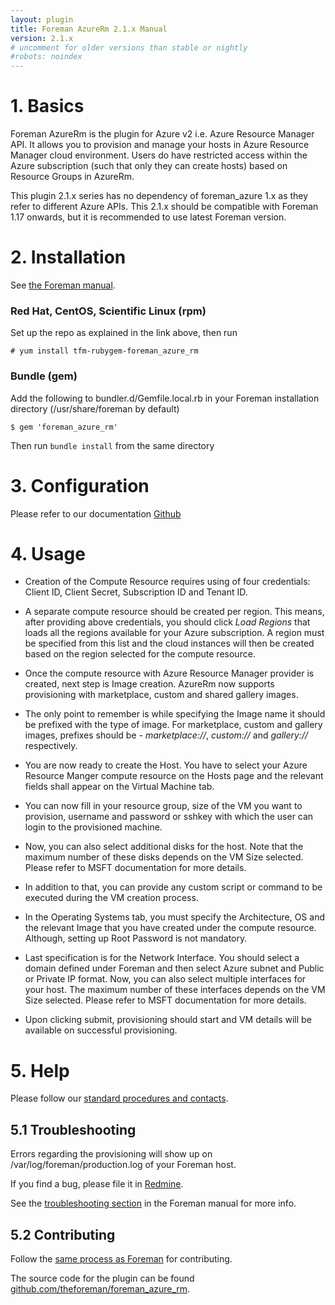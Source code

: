 ```yaml
---
layout: plugin
title: Foreman AzureRm 2.1.x Manual
version: 2.1.x
# uncomment for older versions than stable or nightly
#robots: noindex
---
```


# 1. Basics

Foreman AzureRm is the plugin for Azure v2 i.e. Azure Resource Manager API. It allows you to provision and manage your hosts in Azure Resource Manager cloud environment. Users do have restricted access within the Azure subscription (such that only they can create hosts) based on Resource Groups in AzureRm.

This plugin 2.1.x series has no dependency of foreman_azure 1.x as they refer to different Azure APIs. This 2.1.x should be compatible with Foreman 1.17 onwards, but it is recommended to use latest Foreman version.

# 2. Installation

See [the Foreman manual]({{site.baseurl}}plugins/#2.2Packageinstallation).

### Red Hat, CentOS, Scientific Linux (rpm)

Set up the repo as explained in the link above, then run

    # yum install tfm-rubygem-foreman_azure_rm

### Bundle (gem)

Add the following to bundler.d/Gemfile.local.rb in your Foreman installation directory (/usr/share/foreman by default)

    $ gem 'foreman_azure_rm'

Then run `bundle install` from the same directory

# 3. Configuration

Please refer to our documentation [Github](https://github.com/theforeman/foreman_azure_rm#foreman-azurerm-plugin)

# 4. Usage
* Creation of the Compute Resource requires using of four credentials: Client ID, Client Secret, Subscription ID and Tenant ID.

* A separate compute resource should be created per region. This means, after providing above credentials, you should click _Load Regions_ that loads all the regions available for your Azure subscription. A region must be specified from this list and the cloud instances will then be created based on the region selected for the compute resource.

* Once the compute resource with Azure Resource Manager provider is created, next step is Image creation. AzureRm now supports provisioning with marketplace, custom and shared gallery images.

* The only point to remember is while specifying the Image name it should be prefixed with the type of image. For marketplace, custom and gallery images, prefixes should be - _marketplace://_, _custom://_ and _gallery://_ respectively.

* You are now ready to create the Host. You have to select your Azure Resource Manger compute resource on the Hosts page and the relevant fields shall appear on the Virtual Machine tab.

* You can now fill in your resource group, size of the VM you want to provision, username and password or sshkey with which the user can login to the provisioned machine.

* Now, you can also select additional disks for the host. Note that the maximum number of these disks depends on the VM Size selected. Please refer to MSFT documentation for more details.

* In addition to that, you can provide any custom script or command to be executed during the VM creation process.

* In the Operating Systems tab, you must specify the Architecture, OS and the relevant Image that you have created under the compute resource. Although, setting up Root Password is not mandatory.

* Last specification is for the Network Interface. You should select a domain defined under Foreman and then select Azure subnet and Public or Private IP format. Now, you can also select multiple interfaces for your host. The maximum number of these interfaces depends on the VM Size selected. Please refer to MSFT documentation for more details.

* Upon clicking submit, provisioning should start and VM details will be available on successful provisioning.

# 5. Help

Please follow our [standard procedures and contacts]({{site.baseurl}}support.html).

## 5.1 Troubleshooting

Errors regarding the provisioning will show up on /var/log/foreman/production.log of your Foreman host.

If you find a bug, please file it in
[Redmine](https://projects.theforeman.org/projects/azurerm/issues).

See the [troubleshooting section]({{site.baseurl}}manuals/latest/index.html#7.2GettingHelp)
in the Foreman manual for more info.

## 5.2 Contributing

Follow the [same process as Foreman]({{site.baseurl}}contribute.html#SubmitPatches)
for contributing.

The source code for the plugin can be found  [github.com/theforeman/foreman_azure_rm](https://github.com/theforeman/foreman_azure_rm).


